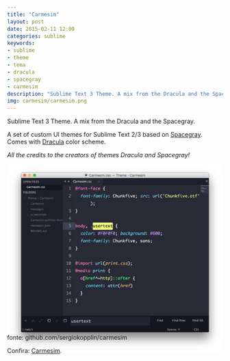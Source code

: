 ```yaml
---
title: "Carmesim"
layout: post
date: 2015-02-11 12:00
categories: sublime
keywords:
- sublime
- theme
- tema
- dracula
- spacegray
- carmesim
description: "Sublime Text 3 Theme. A mix from the Dracula and the Spacegray."
img: carmesim/carmesim.png
---
```

Sublime Text 3 Theme. A mix from the Dracula and the Spacegray.

A set of custom UI themes for Sublime Text 2/3 based on [Spacegray](https://github.com/kkga/spacegray). Comes with [Dracula](https://github.com/zenorocha/dracula-theme) color scheme.

*All the credits to the creators of themes Dracula and Spacegray!*

![image](/assets/images/carmesim/carmesim.png)

<p class="img-legenda" style="margin-top: -60px;">fonte: github.com/sergiokopplin/carmesim</p>

Confira: [Carmesim](https://packagecontrol.io/packages/Theme%20-%20Carmesim).
